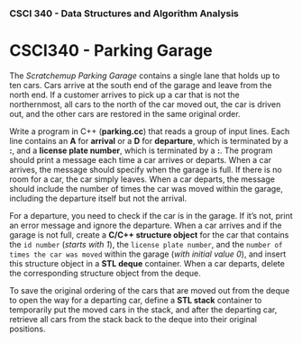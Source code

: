 ### CSCI 340 - Data Structures and Algorithm Analysis

# CSCI340 - Parking Garage

The _Scratchemup Parking Garage_ contains a single lane that holds up to ten cars. Cars arrive at the south end of the garage and leave from the north end. If a customer arrives to pick up a car that is not the northernmost, all cars to the north of the car moved out, the car is driven out, and the other cars are restored in the same original order.

Write a program in C++ (**parking.cc**) that reads a group of input lines. Each line contains an **A** for **arrival** or a **D** for **departure**, which is terminated by a **:**, and a **license plate number**, which is terminated by a **:**. The program should print a message each time a car arrives or departs. When a car arrives, the message should specify when the garage is full. If there is no room for a car, the car simply leaves. When a car departs, the message should include the number of times the car was moved within the garage, including the departure itself but not the arrival.

For a departure, you need to check if the car is in the garage. If it’s not, print an error message and ignore the departure. When a car arrives and if the garage is not full, create a **C/C++ structure object** for the car that contains the `id number` (*starts with 1*), the `license plate number`, and the `number of times the car was moved` within the garage (*with initial value 0*), and insert this structure object in a **STL deque** container. When a car departs, delete the corresponding structure object from the deque.

To save the original ordering of the cars that are moved out from the deque to open the way for a departing car, define a **STL stack** container to temporarily put the moved cars in the stack, and after the departing car, retrieve all cars from the stack back to the deque into their original positions.